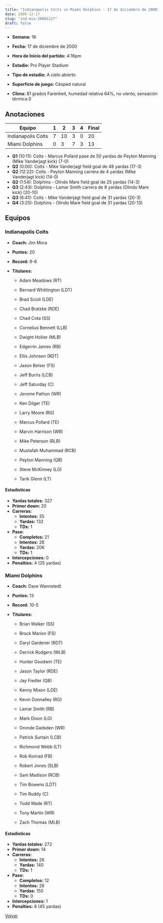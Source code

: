 ```yaml
---
title: "Indianapolis Colts vs Miami Dolphins - 17 de diciembre de 2000"
date: 2000-12-17
slug: "ind-mia-20001217"
draft: false
---
```


* **Semana:** 16
* **Fecha:** 17 de diciembre de 2000

* **Hora de Inicio del partido:** 4:16pm
* **Estadio:** Pro Player Stadium
* **Tipo de estadio:** A cielo abierto
* **Superficie de juego:** Césped natural
* **Clima:** 81 grados Farenheit, humedad relativa 64%, no viento, sensación térmica 0





## Anotaciones
| Equipo | 1 | 2 | 3 | 4 | Final |
|--------|---|---|---|---|-------|
| Indianapolis Colts  | 7 | 10 | 3 | 0  | 20 |
| Miami Dolphins  | 0 | 3 | 7 | 3  | 13 |
* **Q1** (10:11): Colts - Marcus Pollard pase de 50 yardas de Peyton Manning (Mike Vanderjagt kick) (7-0)
* **Q2** (0:00): Colts - Mike Vanderjagt field goal de 48 yardas (17-3)
* **Q2** (12:22): Colts - Peyton Manning carrera de 4 yardas (Mike Vanderjagt kick) (14-0)
* **Q2** (1:54): Dolphins - Olindo Mare field goal de 25 yardas (14-3)
* **Q3** (2:43): Dolphins - Lamar Smith carrera de 8 yardas (Olindo Mare kick) (20-10)
* **Q3** (6:41): Colts - Mike Vanderjagt field goal de 31 yardas (20-3)
* **Q4** (3:25): Dolphins - Olindo Mare field goal de 31 yardas (20-13)


## Equipos


### Indianapolis Colts
* **Coach:** Jim Mora
* **Puntos:** 20
* **Record:** 9-6
* **Titulares:** 

  * Adam Meadows (RT) 

  * Bernard Whittington (LDT) 

  * Brad Scioli (LDE) 

  * Chad Bratzke (RDE) 

  * Chad Cota (SS) 

  * Cornelius Bennett (LLB) 

  * Dwight Hollier (MLB) 

  * Edgerrin James (RB) 

  * Ellis Johnson (RDT) 

  * Jason Belser (FS) 

  * Jeff Burris (LCB) 

  * Jeff Saturday (C) 

  * Jerome Pathon (WR) 

  * Ken Dilger (TE) 

  * Larry Moore (RG) 

  * Marcus Pollard (TE) 

  * Marvin Harrison (WR) 

  * Mike Peterson (RLB) 

  * Mustafah Muhammad (RCB) 

  * Peyton Manning (QB) 

  * Steve McKinney (LG) 

  * Tarik Glenn (LT) 

#### Estadísticas
* **Yardas totales:** 327
* **Primer down:** 20
* **Carreras:**
  * **Intentos:** 35
  * **Yardas:** 132
  * **TDs:** 1
* **Pase:**
  * **Completos:** 21
  * **Intentos:** 28
  * **Yardas:** 206
  * **TDs:** 1
* **Intercepciones:** 0
* **Penalties:** 4 (35 yardas)

### Miami Dolphins
* **Coach:** Dave Wannstedt
* **Puntos:** 13
* **Record:** 10-5
* **Titulares:** 

  * Brian Walker (SS) 

  * Brock Marion (FS) 

  * Daryl Gardener (RDT) 

  * Derrick Rodgers (WLB) 

  * Hunter Goodwin (TE) 

  * Jason Taylor (RDE) 

  * Jay Fiedler (QB) 

  * Kenny Mixon (LDE) 

  * Kevin Donnalley (RG) 

  * Lamar Smith (RB) 

  * Mark Dixon (LG) 

  * Oronde Gadsden (WR) 

  * Patrick Surtain (LCB) 

  * Richmond Webb (LT) 

  * Rob Konrad (FB) 

  * Robert Jones (SLB) 

  * Sam Madison (RCB) 

  * Tim Bowens (LDT) 

  * Tim Ruddy (C) 

  * Todd Wade (RT) 

  * Tony Martin (WR) 

  * Zach Thomas (MLB) 

#### Estadísticas
* **Yardas totales:** 272
* **Primer down:** 14
* **Carreras:**
  * **Intentos:** 26
  * **Yardas:** 140
  * **TDs:** 1
* **Pase:**
  * **Completos:** 12
  * **Intentos:** 26
  * **Yardas:** 150
  * **TDs:** 0
* **Intercepciones:** 1
* **Penalties:** 8 (45 yardas)


[Volver](/historia/2000)
